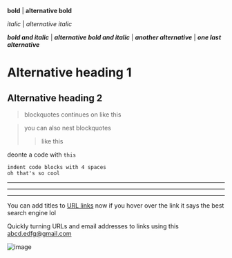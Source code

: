 
**bold** | __alternative bold__

*italic* | _alternative italic_

***bold and italic*** | ___alternative bold and italic___ | __*another alternative*__ | **_one last alternative_**

Alternative heading 1
=====================

Alternative heading 2
---------------------

> blockquotes
> continues on like this

> you can also nest blockquotes
>> like this

deonte a code with `this`

    indent code blocks with 4 spaces
    oh that's so cool

***
---
___

You can add titles to [URL links](https://www.fuckyou.com "The best search engine") now if you hover over the link 
it says the best search engine lol

Quickly turning URLs and email addresses to links using this <abcd.edfg@gmail.com>

![image](https://mdg.imgix.net/assets/images/san-juan-mountains.jpg?auto=format&fit=clip&q=40&w=1080)

